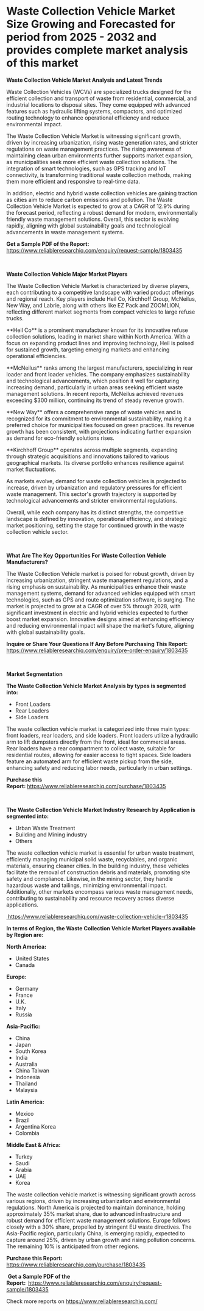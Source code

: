 <p><h1>Waste Collection Vehicle Market Size Growing and Forecasted for period from 2025 - 2032 and provides complete market analysis of this market</h1></p><p><strong>Waste Collection Vehicle Market Analysis and Latest Trends</strong></p>
<p><p>Waste Collection Vehicles (WCVs) are specialized trucks designed for the efficient collection and transport of waste from residential, commercial, and industrial locations to disposal sites. They come equipped with advanced features such as hydraulic lifting systems, compactors, and optimized routing technology to enhance operational efficiency and reduce environmental impact.</p><p>The Waste Collection Vehicle Market is witnessing significant growth, driven by increasing urbanization, rising waste generation rates, and stricter regulations on waste management practices. The rising awareness of maintaining clean urban environments further supports market expansion, as municipalities seek more efficient waste collection solutions. The integration of smart technologies, such as GPS tracking and IoT connectivity, is transforming traditional waste collection methods, making them more efficient and responsive to real-time data.</p><p>In addition, electric and hybrid waste collection vehicles are gaining traction as cities aim to reduce carbon emissions and pollution. The Waste Collection Vehicle Market is expected to grow at a CAGR of 12.9% during the forecast period, reflecting a robust demand for modern, environmentally friendly waste management solutions. Overall, this sector is evolving rapidly, aligning with global sustainability goals and technological advancements in waste management systems.</p></p>
<p><strong>Get a Sample PDF of the Report:&nbsp;</strong> <a href="https://www.reliableresearchiq.com/enquiry/request-sample/1803435?utm_campaign=1140&utm_medium=2&utm_source=Github&utm_content=ia&utm_term=10042025&utm_id=waste-collection-vehicle">https://www.reliableresearchiq.com/enquiry/request-sample/1803435</a></p>
<p>&nbsp;</p>
<p><strong>Waste Collection Vehicle Major Market Players</strong></p>
<p><p>The Waste Collection Vehicle Market is characterized by diverse players, each contributing to a competitive landscape with varied product offerings and regional reach. Key players include Heil Co, Kirchhoff Group, McNeilus, New Way, and Labrie, along with others like EZ Pack and ZOOMLION, reflecting different market segments from compact vehicles to large refuse trucks.</p><p>**Heil Co** is a prominent manufacturer known for its innovative refuse collection solutions, leading in market share within North America. With a focus on expanding product lines and improving technology, Heil is poised for sustained growth, targeting emerging markets and enhancing operational efficiencies.</p><p>**McNeilus** ranks among the largest manufacturers, specializing in rear loader and front loader vehicles. The company emphasizes sustainability and technological advancements, which position it well for capturing increasing demand, particularly in urban areas seeking efficient waste management solutions. In recent reports, McNeilus achieved revenues exceeding $300 million, continuing its trend of steady revenue growth.</p><p>**New Way** offers a comprehensive range of waste vehicles and is recognized for its commitment to environmental sustainability, making it a preferred choice for municipalities focused on green practices. Its revenue growth has been consistent, with projections indicating further expansion as demand for eco-friendly solutions rises.</p><p>**Kirchhoff Group** operates across multiple segments, expanding through strategic acquisitions and innovations tailored to various geographical markets. Its diverse portfolio enhances resilience against market fluctuations.</p><p>As markets evolve, demand for waste collection vehicles is projected to increase, driven by urbanization and regulatory pressures for efficient waste management. This sector's growth trajectory is supported by technological advancements and stricter environmental regulations.</p><p>Overall, while each company has its distinct strengths, the competitive landscape is defined by innovation, operational efficiency, and strategic market positioning, setting the stage for continued growth in the waste collection vehicle sector.</p></p>
<p>&nbsp;</p>
<p><strong>What Are The Key Opportunities For Waste Collection Vehicle Manufacturers?</strong></p>
<p><p>The Waste Collection Vehicle market is poised for robust growth, driven by increasing urbanization, stringent waste management regulations, and a rising emphasis on sustainability. As municipalities enhance their waste management systems, demand for advanced vehicles equipped with smart technologies, such as GPS and route optimization software, is surging. The market is projected to grow at a CAGR of over 5% through 2028, with significant investment in electric and hybrid vehicles expected to further boost market expansion. Innovative designs aimed at enhancing efficiency and reducing environmental impact will shape the market's future, aligning with global sustainability goals.</p></p>
<p><strong>Inquire or Share Your Questions If Any Before Purchasing This Report:</strong> <a href="https://www.reliableresearchiq.com/enquiry/pre-order-enquiry/1803435?utm_campaign=1140&utm_medium=2&utm_source=Github&utm_content=ia&utm_term=10042025&utm_id=waste-collection-vehicle">https://www.reliableresearchiq.com/enquiry/pre-order-enquiry/1803435</a></p>
<p>&nbsp;</p>
<p><strong>Market Segmentation</strong></p>
<p><strong>The Waste Collection Vehicle Market Analysis by types is segmented into:</strong></p>
<p><ul><li>Front Loaders</li><li>Rear Loaders</li><li>Side Loaders</li></ul></p>
<p><p>The waste collection vehicle market is categorized into three main types: front loaders, rear loaders, and side loaders. Front loaders utilize a hydraulic arm to lift dumpsters directly from the front, ideal for commercial areas. Rear loaders have a rear compartment to collect waste, suitable for residential routes, allowing for easier access to tight spaces. Side loaders feature an automated arm for efficient waste pickup from the side, enhancing safety and reducing labor needs, particularly in urban settings.</p></p>
<p><strong>Purchase this Report:&nbsp;</strong><a href="https://www.reliableresearchiq.com/purchase/1803435?utm_campaign=1140&utm_medium=2&utm_source=Github&utm_content=ia&utm_term=10042025&utm_id=waste-collection-vehicle">https://www.reliableresearchiq.com/purchase/1803435</a></p>
<p>&nbsp;</p>
<p><strong>The Waste Collection Vehicle Market Industry Research by Application is segmented into:</strong></p>
<p><ul><li>Urban Waste Treatment</li><li>Building and Mining industry</li><li>Others</li></ul></p>
<p><p>The waste collection vehicle market is essential for urban waste treatment, efficiently managing municipal solid waste, recyclables, and organic materials, ensuring cleaner cities. In the building industry, these vehicles facilitate the removal of construction debris and materials, promoting site safety and compliance. Likewise, in the mining sector, they handle hazardous waste and tailings, minimizing environmental impact. Additionally, other markets encompass various waste management needs, contributing to sustainability and resource recovery across diverse applications.</p></p>
<p><a href="https://www.reliableresearchiq.com/waste-collection-vehicle-r1803435?utm_campaign=1140&utm_medium=2&utm_source=Github&utm_content=ia&utm_term=10042025&utm_id=waste-collection-vehicle">&nbsp;https://www.reliableresearchiq.com/waste-collection-vehicle-r1803435</a></p>
<p><strong>In terms of Region, the Waste Collection Vehicle Market Players available by Region are:</strong></p>
<p>
    <p> <strong> North America: </strong>
        <ul>
            <li>United States</li>
            <li>Canada</li>
        </ul>
        </p> 
    <p> <strong> Europe: </strong>
        <ul>
            <li>Germany</li>
            <li>France</li>
            <li>U.K.</li>
            <li>Italy</li>
            <li>Russia</li>
        </ul>
        </p> 
    <p> <strong> Asia-Pacific: </strong>
        <ul>
            <li>China</li>
            <li>Japan</li>
            <li>South Korea</li>
            <li>India</li>
            <li>Australia</li>
            <li>China Taiwan</li>
            <li>Indonesia</li>
            <li>Thailand</li>
            <li>Malaysia</li>
        </ul>
        </p> 
    <p> <strong> Latin America: </strong>
        <ul>
            <li>Mexico</li>
            <li>Brazil</li>
            <li>Argentina Korea</li>
            <li>Colombia</li>
        </ul>
        </p> 
    <p> <strong> Middle East & Africa: </strong>
        <ul>
            <li>Turkey</li>
            <li>Saudi</li>
            <li>Arabia</li>
            <li>UAE</li>
            <li>Korea</li>
        </ul>
    </p>
    </p>
<p><p>The waste collection vehicle market is witnessing significant growth across various regions, driven by increasing urbanization and environmental regulations. North America is projected to maintain dominance, holding approximately 35% market share, due to advanced infrastructure and robust demand for efficient waste management solutions. Europe follows closely with a 30% share, propelled by stringent EU waste directives. The Asia-Pacific region, particularly China, is emerging rapidly, expected to capture around 25%, driven by urban growth and rising pollution concerns. The remaining 10% is anticipated from other regions.</p></p>
<p><strong>Purchase this Report: </strong><a href="https://www.reliableresearchiq.com/purchase/1803435?utm_campaign=1140&utm_medium=2&utm_source=Github&utm_content=ia&utm_term=10042025&utm_id=waste-collection-vehicle">https://www.reliableresearchiq.com/purchase/1803435</a></p>
<p>&nbsp;<strong>Get a Sample PDF of the Report:&nbsp;&nbsp;</strong><a href="https://www.reliableresearchiq.com/enquiry/request-sample/1803435?utm_campaign=1140&utm_medium=2&utm_source=Github&utm_content=ia&utm_term=10042025&utm_id=waste-collection-vehicle">https://www.reliableresearchiq.com/enquiry/request-sample/1803435</a></p>
<p><strong></strong></p>
<p>Check more reports on <a href="https://www.reliableresearchiq.com/?utm_campaign=1140&utm_medium=2&utm_source=Github&utm_content=ia&utm_term=10042025&utm_id=waste-collection-vehicle">https://www.reliableresearchiq.com/</a></p>